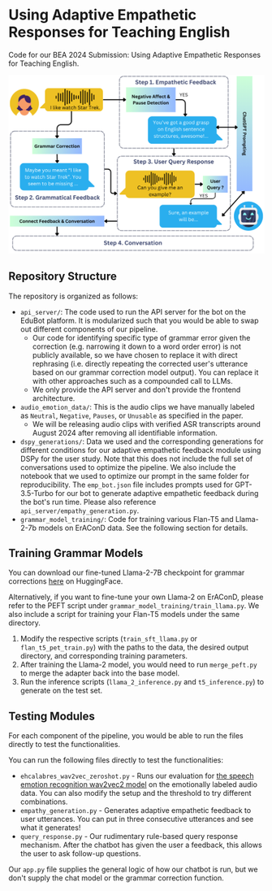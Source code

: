# Using Adaptive Empathetic Responses for Teaching English
Code for our BEA 2024 Submission: Using Adaptive Empathetic Responses for Teaching English.

![System Structure](imgs/figure_1.png)

## Repository Structure
The repository is organized as follows:
- `api_server/`: The code used to run the API server for the bot on the EduBot platform. It is modularized such that you would be able to swap out different components of our pipeline. 
  - Our code for identifying specific type of grammar error given the correction (e.g. narrowing it down to a word order error) is not publicly available, so we have chosen to replace it with direct rephrasing (i.e. directly repeating the corrected user's utterance based on our grammar correction model output). You can replace it with other approaches such as a compounded call to LLMs.
  - We only provide the API server and don't provide the frontend architecture. 
- `audio_emotion_data/`: This is the audio clips we have manually labeled as `Neutral`, `Negative`, `Pauses`, or `Unusable` as specified in the paper.
  - We will be releasing audio clips with verified ASR transcripts around August 2024 after removing all identifiable information.
- `dspy_generations/`: Data we used and the corresponding generations for different conditions for our adaptive empathetic feedback module using DSPy for the user study. Note that this does not include the full set of conversations used to optimize the pipeline. We also include the notebook that we used to optimize our prompt in the same folder for reproducibility. The `emp_bot.json` file includes prompts used for GPT-3.5-Turbo for our bot to generate adaptive empathetic feedback during the bot's run time. Please also reference `api_server/empathy_generation.py`.
- `grammar_model_training/`: Code for training various Flan-T5 and Llama-2-7b models on ErAConD data. See the following section for details.

## Training Grammar Models
You can download our fine-tuned Llama-2-7B checkpoint for grammar corrections [here](https://huggingface.co/sylviali/eracond_llama_2) on HuggingFace.

Alternatively, if you want to fine-tune your own Llama-2 on ErAConD, please refer to the PEFT script under `grammar_model_training/train_llama.py`. We also include a script for training your Flan-T5 models under the same directory.

1. Modify the respective scripts (`train_sft_llama.py` or `flan_t5_pet_train.py`) with the paths to the data, the desired output directory, and corresponding training parameters.
2. After training the Llama-2 model, you would need to run `merge_peft.py` to merge the adapter back into the base model.
3. Run the inference scripts (`llama_2_inference.py` and `t5_inference.py`) to generate on the test set.


## Testing Modules
For each component of the pipeline, you would be able to run the files directly to test the functionalities.

You can run the following files directly to test the functionalities:
* `ehcalabres_wav2vec_zeroshot.py` - Runs our evaluation for [the speech emotion recognition wav2vec2 model](https://huggingface.co/ehcalabres/wav2vec2-lg-xlsr-en-speech-emotion-recognition) on the emotionally labeled audio data. You can also modify the setup and the threshold to try different combinations.
* `empathy_generation.py` - Generates adaptive empathetic feedback to user utterances. You can put in three consecutive utterances and see what it generates!
* `query_response.py` - Our rudimentary rule-based query response mechanism. After the chatbot has given the user a feedback, this allows the user to ask follow-up questions.

Our `app.py` file supplies the general logic of how our chatbot is run, but we don't supply the chat model or the grammar correction function.